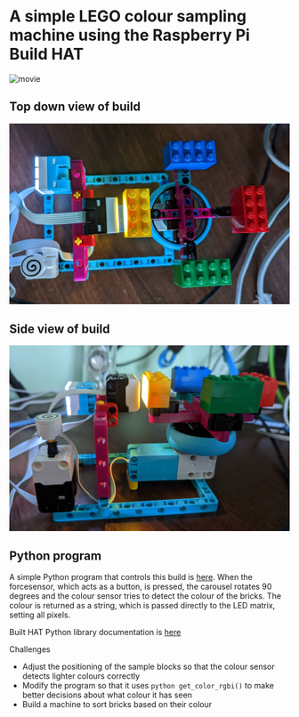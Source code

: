 # A simple LEGO colour sampling machine using the Raspberry Pi Build HAT


![movie](https://github.com/topshed/buildhat_colour/blob/7c69015628dbc5df3aef1e249e96c1bb1a234ed8/buildhat_colour.gif)

## Top down view of build

![top down view](https://github.com/topshed/buildhat_colour/blob/b4d9d36dfabf842709cc0f020f60fca0ed6302b1/topview.jpg)

## Side view of build

![side view](https://github.com/topshed/buildhat_colour/blob/151cfd0fcb642c215ad81393eb3110bedd596a25/sideview.jpg)

## Python program

A simple Python program that controls this build is [here](https://github.com/topshed/buildhat_colour/blob/b86d93e243a6c490e6a19651b153c2b1ab68b65a/colour_sampler_basic.py). When the forcesensor, which acts as a button, is pressed, the carousel rotates 90 degrees and the colour sensor tries to detect the colour of the bricks. The colour is returned as a string, which is passed directly to the LED matrix, setting all pixels. 

Built HAT Python library documentation is [here](https://buildhat.readthedocs.io/en/latest/buildhat/index.html#library)

Challenges

- Adjust the positioning of the sample blocks so that the colour sensor detects lighter colours correctly
- Modify the program so that it uses `python get_color_rgbi()` to make better decisions about what colour it has seen
- Build a machine to sort bricks based on their colour
